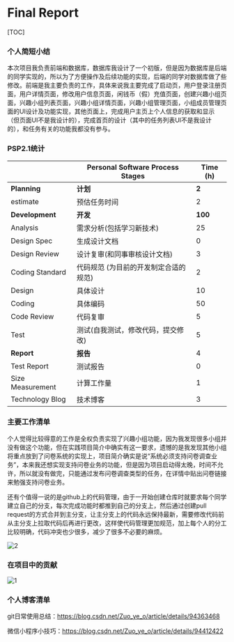 # Final Report

[TOC]

### 个人简短小结



​	本次项目我负责前端和数据库，数据库我设计了一个初版，但是因为数据库是后端的同学实现的，所以为了方便操作及后续功能的实现，后端的同学对数据库做了些修改。前端是我主要负责的工作，具体来说我主要完成了启动页，用户登录注册页面，用户详情页面，修改用户信息页面，闲钱币（假）充值页面，创建兴趣小组页面，兴趣小组列表页面，兴趣小组详情页面，兴趣小组管理页面，小组成员管理页面的UI设计及功能实现，其他页面上，完成用户主页上个人信息的获取和显示（但页面UI不是我设计的），完成首页的设计（其中的任务列表UI不是我设计的），和任务有关的功能我都没有参与。



### PSP2.1统计

|                  | Personal Software Process Stages      | Time (h) |
| ---------------- | ------------------------------------- | -------- |
| **Planning**     | **计划**                              | **2**    |
| estimate         | 预估任务时间                          | 2        |
| **Development**  | **开发**                              | **100**  |
| Analysis         | 需求分析(包括学习新技术)              | 25       |
| Design Spec      | 生成设计文档                          | 0        |
| Design Review    | 设计复审(和同事审核设计文档)          | 3        |
| Coding Standard  | 代码规范 (为目前的开发制定合适的规范) | 2        |
| Design           | 具体设计                              | 10       |
| Coding           | 具体编码                              | 50       |
| Code Review      | 代码复审                              | 5        |
| Test             | 测试(自我测试，修改代码，提交修改)    | 5        |
| **Report**       | **报告**                              | 4        |
| Test Report      | 测试报告                              | 0        |
| Size Measurement | 计算工作量                            | 1        |
| Technology Blog  | 技术博客                              | 3        |

### 主要工作清单



​	个人觉得比较得意的工作是全权负责实现了兴趣小组功能，因为我发现很多小组并没有做这个功能，但在实践项目简介中确实有这一要求，遗憾的是我发现其他小组将重点放到了问卷系统的实现上，项目简介确实是说“系统必须支持问卷调查业务”，本来我还想实现支持问卷业务的功能，但是因为项目启动得太晚，时间不允许，所以就没有做完，只能通过发布问卷调查类型的任务，在详情中贴出问卷链接来勉强支持问卷业务。

​	还有个值得一说的是github上的代码管理，由于一开始创建仓库时就要求每个同学建立自己的分支，每次完成功能时都推到自己的分支上，然后通过创建pull request的方式合并到主分支，让主分支上的代码永远保持最新，需要修改代码前从主分支上拉取代码后再进行更改，这样使代码管理更加规范，加上每个人的分工比较明确，代码冲突也少很多，减少了很多不必要的麻烦。

![2](https://raw.githubusercontent.com/Zhanggen-sysu/Software-Analysis-Design-Homework/master/FinalReport/2.jpg)

### 在项目中的贡献



![1](https://raw.githubusercontent.com/Zhanggen-sysu/Software-Analysis-Design-Homework/master/FinalReport/1.png)

### 个人博客清单



git日常使用总结：<https://blog.csdn.net/Zuo_ye_o/article/details/94363468>

微信小程序小技巧：https://blog.csdn.net/Zuo_ye_o/article/details/94412422